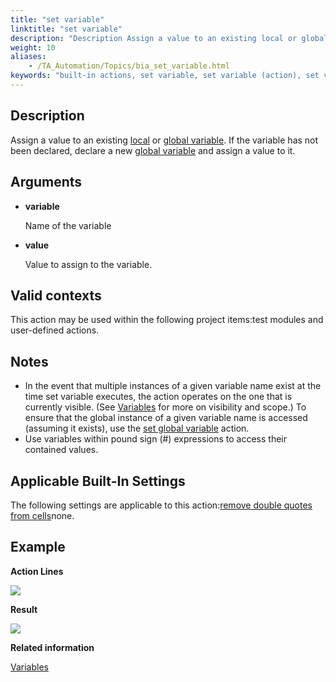 ```yaml
--- 
title: "set variable"
linktitle: "set variable"
description: "Description Assign a value to an existing local or global variable . If the variable has not been declared, declare a new global variable and assign a value to it. Arguments variable Name of the ..."
weight: 10
aliases: 
    - /TA_Automation/Topics/bia_set_variable.html
keywords: "built-in actions, set variable, set variable (action), set variable, assign value to variable, assign variable value, variable assignment, variable declaration and assignment"
---
```


## Description

Assign a value to an existing [local](/automation-guide/action-based-testing-language/the-test-language/variables/) or [global variable](/automation-guide/action-based-testing-language/the-test-language/variables/). If the variable has not been declared, declare a new [global variable](/automation-guide/action-based-testing-language/the-test-language/variables/) and assign a value to it.

## Arguments

-   **variable**

    Name of the variable

-   **value**

    Value to assign to the variable.


## Valid contexts

This action may be used within the following project items:test modules and user-defined actions.

## Notes

-   In the event that multiple instances of a given variable name exist at the time set variable executes, the action operates on the one that is currently visible. \(See [Variables](/automation-guide/action-based-testing-language/the-test-language/variables/) for more on visibility and scope.\) To ensure that the global instance of a given variable name is accessed \(assuming it exists\), use the [set global variable](/automation-guide/action-based-testing-language/built-in-actions/test-support-actions/value-handling/set-global-variable) action.
-   Use variables within pound sign \(\#\) expressions to access their contained values.

## Applicable Built-In Settings

The following settings are applicable to this action:[remove double quotes from cells](/automation-guide/action-based-testing-language/built-in-settings/value-settings/remove-double-quotes-from-cells)none.

## Example

**Action Lines**

![](/images/TA_Automation/Images/bia_set_variable_pgm.png)

**Result**

![](/images/TA_Automation/Images/bia_set_variable_res.png)




**Related information**  


[Variables](/automation-guide/action-based-testing-language/the-test-language/variables/)

